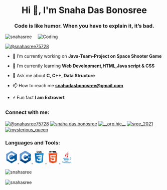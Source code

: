 
<h1 align="center">Hi 👋, I'm Snaha Das Bonosree</h1>
<h3 align="center">Code is like humor. When you have to explain it, it’s bad.</h3>
<img align="right" alt="Coding" width="400" src="https://i.gifer.com/JXA0.gif">

<p align="left"> <img src="https://komarev.com/ghpvc/?username=snahasree&label=Profile%20views&color=0e75b6&style=flat" alt="snahasree" /> </p>

<p align="left"> <a href="https://twitter.com/@snahasree75728" target="blank"><img src="https://img.shields.io/twitter/follow/@snahasree75728?logo=twitter&style=for-the-badge" alt="@snahasree75728" /></a> </p>

- 🔭 I’m currently working on **Java-Team-Project on Space Shooter Game**

- 🌱 I’m currently learning **Web Development,HTML,Java script & CSS**

- 💬 Ask me about **C, C++, Data Structure**

- 📫 How to reach me **snahadasbonosree@gmail.com**

- ⚡ Fun fact **I am Extrovert**

<h3 align="left">Connect with me:</h3>
<p align="left">
<a href="https://twitter.com/@snahasree75728" target="blank"><img align="center" src="https://raw.githubusercontent.com/rahuldkjain/github-profile-readme-generator/master/src/images/icons/Social/twitter.svg" alt="@snahasree75728" height="30" width="40" /></a>
<a href="https://fb.com/snaha das bonosree" target="blank"><img align="center" src="https://raw.githubusercontent.com/rahuldkjain/github-profile-readme-generator/master/src/images/icons/Social/facebook.svg" alt="snaha das bonosree" height="30" width="40" /></a>
<a href="https://instagram.com/__orp.hic__" target="blank"><img align="center" src="https://raw.githubusercontent.com/rahuldkjain/github-profile-readme-generator/master/src/images/icons/Social/instagram.svg" alt="__orp.hic__" height="30" width="40" /></a>
<a href="https://www.codechef.com/users/sree_2021" target="blank"><img align="center" src="https://cdn.jsdelivr.net/npm/simple-icons@3.1.0/icons/codechef.svg" alt="sree_2021" height="30" width="40" /></a>
<a href="https://codeforces.com/profile/mysterious_queen" target="blank"><img align="center" src="https://raw.githubusercontent.com/rahuldkjain/github-profile-readme-generator/master/src/images/icons/Social/codeforces.svg" alt="mysterious_queen" height="30" width="40" /></a>
</p>

<h3 align="left">Languages and Tools:</h3>
<p align="left"> <a href="https://www.cprogramming.com/" target="_blank" rel="noreferrer"> <img src="https://raw.githubusercontent.com/devicons/devicon/master/icons/c/c-original.svg" alt="c" width="40" height="40"/> </a> <a href="https://www.w3schools.com/cpp/" target="_blank" rel="noreferrer"> <img src="https://raw.githubusercontent.com/devicons/devicon/master/icons/cplusplus/cplusplus-original.svg" alt="cplusplus" width="40" height="40"/> </a> <a href="https://www.w3schools.com/css/" target="_blank" rel="noreferrer"> <img src="https://raw.githubusercontent.com/devicons/devicon/master/icons/css3/css3-original-wordmark.svg" alt="css3" width="40" height="40"/> </a> <a href="https://www.w3.org/html/" target="_blank" rel="noreferrer"> <img src="https://raw.githubusercontent.com/devicons/devicon/master/icons/html5/html5-original-wordmark.svg" alt="html5" width="40" height="40"/> </a> <a href="https://www.java.com" target="_blank" rel="noreferrer"> <img src="https://raw.githubusercontent.com/devicons/devicon/master/icons/java/java-original.svg" alt="java" width="40" height="40"/> </a> </p>

<p><img align="center" src="https://github-readme-stats.vercel.app/api/top-langs?username=snahasree&show_icons=true&locale=en&layout=compact" alt="snahasree" /></p>

<p><img align="center" src="https://github-readme-streak-stats.herokuapp.com/?user=snahasree&" alt="snahasree" /></p>
